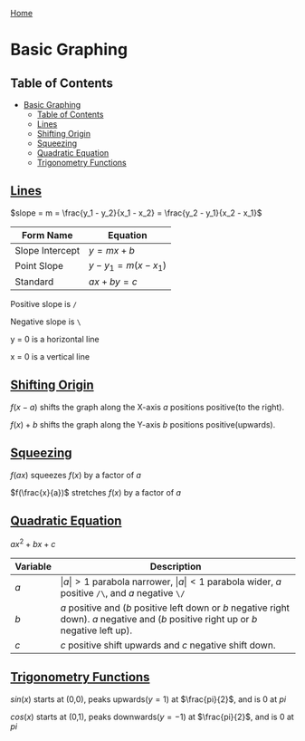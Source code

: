 <!--
 * This file is part of RS Cheat Sheets.
 *
 * RS Cheat Sheets is free software: you can redistribute it and/or modify
 * it under the terms of the GNU General Public License as published by
 * the Free Software Foundation, either version 3 of the License, or
 * (at your option) any later version.
 *
 * RS Cheat Sheets is distributed in the hope that it will be useful,
 * but WITHOUT ANY WARRANTY; without even the implied warranty of
 * MERCHANTABILITY or FITNESS FOR A PARTICULAR PURPOSE.  See the
 * GNU General Public License for more details.
 *
 * You should have received a copy of the GNU General Public License
 * along with RS Cheat Sheets. If not, see <https://www.gnu.org/licenses/>.
 */
-->

[Home](./README.md)

# Basic Graphing

## Table of Contents

<!-- TOC -->

- [Basic Graphing](#basic-graphing)
	- [Table of Contents](#table-of-contents)
	- [Lines](#lines)
	- [Shifting Origin](#shifting-origin)
	- [Squeezing](#squeezing)
	- [Quadratic Equation](#quadratic-equation)
	- [Trigonometry Functions](#trigonometry-functions)

<!-- /TOC -->

## [Lines](#table-of-contents)

$slope = m = \frac{y_1 - y_2}{x_1 - x_2} = \frac{y_2 - y_1}{x_2 - x_1}$

| Form Name       | Equation               |
|-----------------|------------------------|
| Slope Intercept | $y = mx + b$           |
| Point Slope     | $y - y_1 = m(x - x_1)$ |
| Standard        | $ax + by = c$          |

Positive slope is `/`

Negative slope is `\`

y = 0 is a horizontal line

x = 0 is a vertical line

## [Shifting Origin](#table-of-contents)

$f(x - a)$ shifts the graph along the X-axis $a$ positions positive(to the right).

$f(x) + b$ shifts the graph along the Y-axis $b$ positions positive(upwards).

## [Squeezing](#table-of-contents)

$f(ax)$ squeezes $f(x)$ by a factor of $a$

$f(\frac{x}{a})$ stretches $f(x)$ by a factor of $a$

## [Quadratic Equation](#table-of-contents)

$a x^2 + b x + c$

| Variable | Description                                                                                                                             |
|----------|-----------------------------------------------------------------------------------------------------------------------------------------|
| $a$      | $\|a\| > 1$ parabola narrower, $\|a\| < 1$ parabola wider, $a$ positive `/\`, and $a$ negative `\/`                                     |
| $b$      | $a$ positive and ($b$ positive left down or $b$ negative right down). $a$ negative and ($b$ positive right up or $b$ negative left up). |
| $c$      | $c$ positive shift upwards and $c$ negative shift down.                                                                                 |

## [Trigonometry Functions](#table-of-contents)

$sin(x)$ starts at (0,0), peaks upwards($y = 1$) at $\frac{pi}{2}$, and is 0 at $pi$

$cos(x)$ starts at (0,1), peaks downwards($y = -1$) at $\frac{pi}{2}$, and is 0 at $pi$